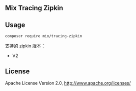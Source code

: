 ## Mix Tracing Zipkin

## Usage

```
composer require mix/tracing-zipkin
```

支持的 zipkin 版本：

- V2

## License

Apache License Version 2.0, http://www.apache.org/licenses/
